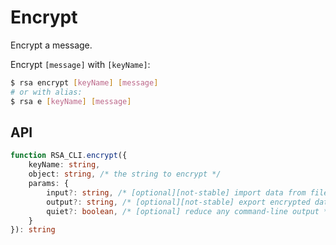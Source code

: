 # Encrypt

Encrypt a message.

Encrypt `[message]` with `[keyName]`:

```sh
$ rsa encrypt [keyName] [message]
# or with alias:
$ rsa e [keyName] [message]
```

## API

```ts
function RSA_CLI.encrypt({
    keyName: string,
    object: string, /* the string to encrypt */
    params: {
        input?: string, /* [optional][not-stable] import data from file to encrypt */
        output?: string, /* [optional][not-stable] export encrypted data to file */
        quiet?: boolean, /* [optional] reduce any command-line output */
    }
}): string
```

